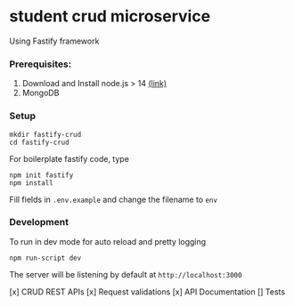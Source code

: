 # student crud microservice

Using Fastify framework

### Prerequisites:
1. Download and Install node.js > 14 [(link)](https://nodejs.org/en/download/)
2. MongoDB

### Setup
```
mkdir fastify-crud
cd fastify-crud
```

For boilerplate fastify code, type
```
npm init fastify
npm install
```

Fill fields in `.env.example` and change the filename to `env`

### Development
To run in dev mode for auto reload and pretty logging

`npm run-script dev`

The server will be listening by default at `http://localhost:3000`

[x] CRUD REST APIs
[x] Request validations
[x] API Documentation
[] Tests
